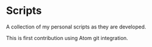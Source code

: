 # Scripts
A collection of my personal scripts as they are developed.

This is first contribution using Atom git integration.

